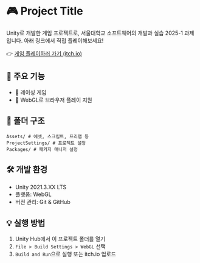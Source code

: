 # 🎮 Project Title

Unity로 개발한 게임 프로젝트로, 서울대학교 소프트웨어의 개발과 실습 2025-1 과제입니다.
아래 링크에서 직접 플레이해보세요!

👉 [게임 플레이하러 가기 (itch.io)](https://summersummerwhy.itch.io/assignment2-snu-swpp)

## 📌 주요 기능

- 🚀 레이싱 게임
- 📱 WebGL로 브라우저 플레이 지원

## 📂 폴더 구조
```
Assets/ # 에셋, 스크립트, 프리팹 등
ProjectSettings/ # 프로젝트 설정
Packages/ # 패키지 매니저 설정
```

## 🛠️ 개발 환경

- Unity 2021.3.XX LTS
- 플랫폼: WebGL
- 버전 관리: Git & GitHub

## 💡 실행 방법

1. Unity Hub에서 이 프로젝트 폴더를 열기
2. `File > Build Settings > WebGL` 선택
3. `Build and Run`으로 실행 또는 itch.io 업로드

